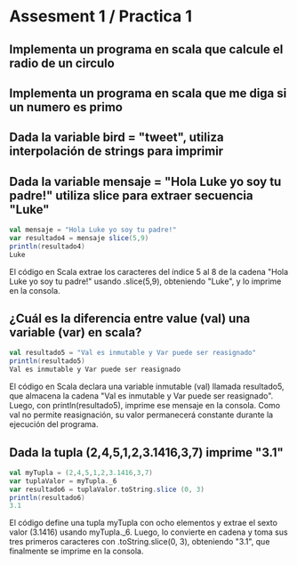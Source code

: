 # Assesment 1 / Practica 1
## Implementa un programa en scala que calcule el radio de un circulo
## Implementa un programa en scala que me diga si un numero es primo
## Dada la variable bird = "tweet", utiliza interpolación de strings para imprimir
## Dada la variable mensaje = "Hola Luke yo soy tu padre!" utiliza slice para extraer secuencia "Luke"
```scala
val mensaje = "Hola Luke yo soy tu padre!"
var resultado4 = mensaje slice(5,9)
println(resultado4)
Luke
```
El código en Scala extrae los caracteres del índice 5 al 8 de la cadena "Hola Luke yo soy tu padre!" usando .slice(5,9), obteniendo "Luke", y lo imprime en la consola.

## ¿Cuál es la diferencia entre value (val) una variable (var) en scala?
```scala
val resultado5 = "Val es inmutable y Var puede ser reasignado"
println(resultado5)
Val es inmutable y Var puede ser reasignado
```
El código en Scala declara una variable inmutable (val) llamada resultado5, que almacena la cadena "Val es inmutable y Var puede ser reasignado". Luego, con println(resultado5), imprime ese mensaje en la consola. Como val no permite reasignación, su valor permanecerá constante durante la ejecución del programa.

## Dada la tupla (2,4,5,1,2,3.1416,3,7) imprime "3.1"
```scala
val myTupla = (2,4,5,1,2,3.1416,3,7)
var tuplaValor = myTupla._6
var resultado6 = tuplaValor.toString.slice (0, 3)
println(resultado6)
3.1
```
El código define una tupla myTupla con ocho elementos y extrae el sexto valor (3.1416) usando myTupla._6. Luego, lo convierte en cadena y toma sus tres primeros caracteres con .toString.slice(0, 3), obteniendo "3.1", que finalmente se imprime en la consola.